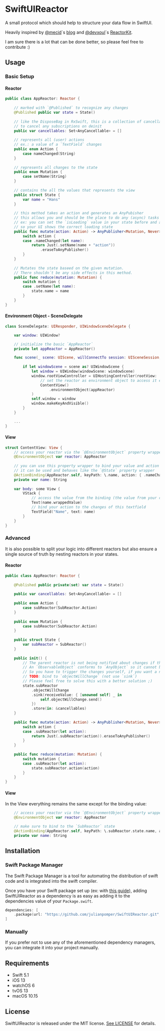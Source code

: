 # SwiftUIReactor

A small protocol which should help to structure your data flow in SwiftUI.

Heavily inspired by [@mecid](https://github.com/mecid)´s [blog](https://swiftwithmajid.com) and [@devxoul](https://github.com/devxoul)´s [ReactorKit](https://www.github.com/ReactorKit/ReactorKit).

I am sure there is a lot that can be done better, so please feel free to contribute :)


## Usage

### Basic Setup

#### Reactor

```swift
public class AppReactor: Reactor {
    
    // marked with `@Published` to recognize any changes
    @Published public var state = State()
    
    // like the DisposeBag in RxSwift, this is a collection of cancellables
    // to cancel any subscriptions on deinit
    public var cancellables: Set<AnyCancellable> = []
    
    // represents all (user) actions
    // ex.: a value of a `TextField` changes
    public enum Action {
        case nameChanged(String)
    }
    
    // represents all changes to the state
    public enum Mutation {
        case setName(String)
    }
    
    // contains the all the values that represents the view
    public struct State {
        var name = "Hans"
    }
    
    // this method takes an action and generates an AnyPubisher
    // this allows you and should be the place to do any (async) tasks like API calls
    // ex: you can set the `isLoading` value in your state before and after your API call
    // so your UI shows the correct loading state
    public func mutate(action: Action) -> AnyPublisher<Mutation, Never> {
        switch action {
        case .nameChanged(let name):
            return Just(.setName(name + "action"))
                .eraseToAnyPublisher()
        }
    }
    
    // Mutates the state baseed on the given mutation.
    // There shouldn´t be any side effects in this method.
    public func reduce(mutation: Mutation) {
        switch mutation {
        case .setName(let name):
            state.name = name
        }
    }
}
```

#### Environment Object - SceneDelegate

```swift
class SceneDelegate: UIResponder, UIWindowSceneDelegate {

    var window: UIWindow?

    // initialize the basic `AppReactor`
    private let appReactor = AppReactor()

    func scene(_ scene: UIScene, willConnectTo session: UISceneSession, options connectionOptions: UIScene.ConnectionOptions) {
        
        if let windowScene = scene as? UIWindowScene {
            let window = UIWindow(windowScene: windowScene)
            window.rootViewController = UIHostingController(rootView:
                // set the reactor as environment object to access it everywhere in your view hierachy
                ContentView()
                    .environmentObject(appReactor)
            )
            self.window = window
            window.makeKeyAndVisible()
        }
    }

    ...
}
```

#### View

```swift
struct ContentView: View {
    // access your reactor via the `@EnvironmentObject` property wrapper
    @EnvironmentObject var reactor: AppReactor
    
    // you can use this property wrapper to bind your value and action
    // it can be used and behaves like the `@State` property wrapper
    @ActionBinding(AppReactor.self, keyPath: \.name, action: { .nameChanged($0) })
    private var name: String
    
    var body: some View {
        VStack {
            // access the value from the binding (the value from your current state)
            Text(name.wrappedValue)
            // bind your action to the changes of this textfield
            TextField("Name", text: name)
        }
    }
}
```

### Advanced

It is also possible to split your logic into different reactors but also ensure a single source of truth by nesting reactors in your states.

#### Reactor

```swift
public class AppReactor: Reactor {
    
    @Published public private(set) var state = State()
    
    public var cancellables: Set<AnyCancellable> = []
    
    public enum Action {
        case subReactor(SubReactor.Action)
    }
    
    public enum Mutation {
        case subReactor(SubReactor.Action)
    }
    
    public struct State {
        var subReactor = SubReactor()
    }
    
    public init() {
        // The parent reactor is not being notified about changes if the state contains a reference type.
        // An `ObservableObject` conforms to `AnyObject` so it cannot be a value type (struct)
        // So you have to trigger the changes yourself, if you want a nested reactor
        // TODO: bind to `objectWillChange` (not use `sink`)
        // Please feel free to solve this with a better solution ;)
        state.subReactor
            .objectWillChange
            .sink(receiveValue: { [unowned self] _ in
                self.objectWillChange.send()
            })
            .store(in: &cancellables)
    }
    
    public func mutate(action: Action) -> AnyPublisher<Mutation, Never> {
        switch action {
        case .subReactor(let action):
            return Just(.subReactor(action)).eraseToAnyPublisher()
        }
    }
    
    public func reduce(mutation: Mutation) {
        switch mutation {
        case .subReactor(let action):
            state.subReactor.action(action)
        }
    }
}
```

#### View
In the View everything remains the same except for the binding value:
```swift
    // access your reactor via the `@EnvironmentObject` property wrapper
    @EnvironmentObject var reactor: AppReactor

    // make sure to bind to the `SubReactor` state
    @ActionBinding(AppReactor.self, keyPath: \.subReactor.state.name, action: { .subReactor(.nameChanged($0)) })
    private var name: String
```


## Installation

### Swift Package Manager

The Swift Package Manager is a tool for automating the distribution of swift code and is integrated into the swift compiler.

Once you have your Swift package set up (ex: with [this guide](https://developer.apple.com/documentation/xcode/adding_package_dependencies_to_your_app)), adding SwiftUIReactor as a dependency is as easy as adding it to the dependencies value of your `Package.swift`.

```swift
dependencies: [
    .package(url: "https://github.com/julianpomper/SwiftUIReactor.git", from: "1.0.0")
]
```

### Manually

If you prefer not to use any of the aforementioned dependency managers, you can integrate it into your project manually.


## Requirements

* Swift 5.1
* iOS 13
* watchOS 6
* tvOS 13
* macOS 10.15


## License

SwiftUIReactor is released under the MIT license. [See LICENSE](https://github.com/julianpomper/SwiftUIReactor/blob/master/LICENSE) for details.
